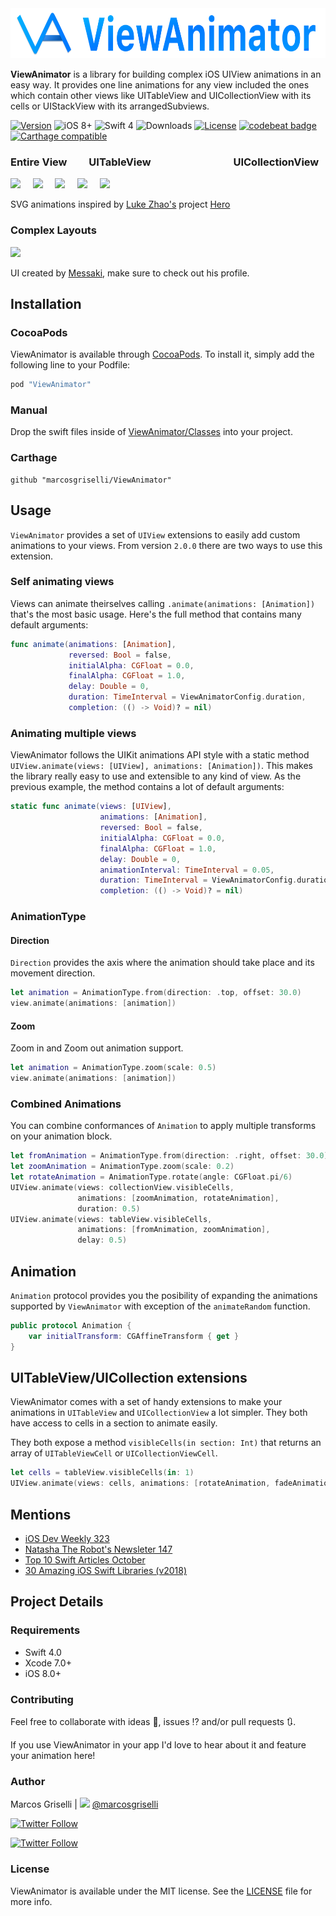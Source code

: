 <img src="Resources/banner.svg" height="80"/>

**ViewAnimator** is a library for building complex iOS UIView animations in an easy way. It provides one line animations for any view included the ones which contain other views like UITableView and UICollectionView with its cells or UIStackView with its arrangedSubviews.


[![Version](https://img.shields.io/cocoapods/v/ViewAnimator.svg?style=flat)](http://cocoapods.org/pods/ViewAnimator)
![iOS 8+](https://img.shields.io/badge/iOS-8%2B-blue.svg?style=flat)
![Swift 4](https://img.shields.io/badge/Swift-4-orange.svg?style=flat)
![Downloads](https://img.shields.io/cocoapods/dt/ViewAnimator.svg?style=flat)
[![License](https://img.shields.io/cocoapods/l/ViewAnimator.svg?style=flat)](http://cocoapods.org/pods/ViewAnimator)
[![codebeat badge](https://codebeat.co/badges/633fb33d-66b6-4034-93c0-0f52c5d0e15c)](https://codebeat.co/projects/github-com-marcosgriselli-viewanimator-master)
[![Carthage compatible](https://img.shields.io/badge/Carthage-compatible-4BC51D.svg?style=flat)](https://github.com/Carthage/Carthage)

### Entire View&nbsp;&nbsp;&nbsp;&nbsp;&nbsp;&nbsp;&nbsp;&nbsp;&nbsp;UITableView&nbsp;&nbsp;&nbsp;&nbsp;&nbsp;&nbsp;&nbsp;&nbsp;&nbsp;&nbsp;&nbsp;&nbsp;&nbsp;&nbsp;&nbsp;&nbsp;&nbsp;&nbsp;&nbsp;&nbsp;&nbsp;&nbsp;&nbsp;&nbsp;&nbsp;&nbsp;&nbsp;&nbsp;&nbsp;&nbsp;&nbsp;&nbsp;&nbsp;&nbsp;UICollectionView
<img src="https://cdn.rawgit.com/marcosgriselli/ViewAnimator/cf065e96/Resources/entireView.svg"/>&nbsp;&nbsp;&nbsp;&nbsp;
<img src="https://cdn.rawgit.com/marcosgriselli/ViewAnimator/cf065e96/Resources/horizontal.svg"/>&nbsp;&nbsp;&nbsp;&nbsp;
<img src="https://cdn.rawgit.com/marcosgriselli/ViewAnimator/cf065e96/Resources/vertical.svg"/>&nbsp;&nbsp;&nbsp;&nbsp;
<img src="https://cdn.rawgit.com/marcosgriselli/ViewAnimator/cf065e96/Resources/collection.svg"/>&nbsp;&nbsp;&nbsp;&nbsp;
<img src="https://cdn.rawgit.com/marcosgriselli/ViewAnimator/cf065e96/Resources/collectionX.svg"/>

SVG animations inspired by [Luke Zhao's](http://lkzhao.com) project [Hero](https://github.com/lkzhao/Hero/blob/master/README.md)

### Complex Layouts
<image src="https://cdn.dribbble.com/users/702789/screenshots/3816087/preview-messaki.gif" width="400"/>

UI created by [Messaki](https://dribbble.com/messaki), make sure to check out his profile.

## Installation

### CocoaPods

ViewAnimator is available through [CocoaPods](http://cocoapods.org). To install
it, simply add the following line to your Podfile:

```ruby
pod "ViewAnimator"
```

### Manual

Drop the swift files inside of [ViewAnimator/Classes](https://github.com/marcosgriselli/ViewAnimator/tree/master/ViewAnimator/Classes) into your project.

### Carthage 

```
github "marcosgriselli/ViewAnimator"
```

## Usage

`ViewAnimator` provides a set of `UIView` extensions to easily add custom animations to your views. From version `2.0.0` there are two ways to use this extension. 

### Self animating views

Views can animate theirselves calling `.animate(animations: [Animation])` that's the most basic usage. Here's the full method that contains many default arguments: 

```swift
func animate(animations: [Animation],
             reversed: Bool = false,
             initialAlpha: CGFloat = 0.0,
             finalAlpha: CGFloat = 1.0,
             delay: Double = 0,
             duration: TimeInterval = ViewAnimatorConfig.duration,
             completion: (() -> Void)? = nil)
``` 

### Animating multiple views 

ViewAnimator follows the UIKit animations API style with a static method  `UIView.animate(views: [UIView], animations: [Animation])`. This makes the library really easy to use and extensible to any kind of view. As the previous example, the method contains a lot of default arguments: 

```swift
static func animate(views: [UIView],
                    animations: [Animation],
                    reversed: Bool = false,
                    initialAlpha: CGFloat = 0.0,
                    finalAlpha: CGFloat = 1.0,
                    delay: Double = 0,
                    animationInterval: TimeInterval = 0.05,
                    duration: TimeInterval = ViewAnimatorConfig.duration,
                    completion: (() -> Void)? = nil)
```

### AnimationType

#### Direction
`Direction` provides the axis where the animation should take place and its movement direction.

```swift
let animation = AnimationType.from(direction: .top, offset: 30.0)
view.animate(animations: [animation])
```

#### Zoom
Zoom in and Zoom out animation support.

```swift
let animation = AnimationType.zoom(scale: 0.5)
view.animate(animations: [animation])
```

### Combined Animations

You can combine conformances of `Animation` to apply multiple transforms on your animation block. 

```swift 
let fromAnimation = AnimationType.from(direction: .right, offset: 30.0)
let zoomAnimation = AnimationType.zoom(scale: 0.2)
let rotateAnimation = AnimationType.rotate(angle: CGFloat.pi/6)
UIView.animate(views: collectionView.visibleCells,
               animations: [zoomAnimation, rotateAnimation],
               duration: 0.5)
UIView.animate(views: tableView.visibleCells,
               animations: [fromAnimation, zoomAnimation], 
               delay: 0.5)

```

## Animation

`Animation` protocol provides you the posibility of expanding the animations supported by `ViewAnimator` with exception of the `animateRandom` function.

```swift 
public protocol Animation {
    var initialTransform: CGAffineTransform { get }
}
```

## UITableView/UICollection extensions

ViewAnimator comes with a set of handy extensions to make your animations in `UITableView` and `UICollectionView` a lot simpler. They both have access to cells in a section to animate easily. 

They both expose a method `visibleCells(in section: Int)` that returns an array of `UITableViewCell` or `UICollectionViewCell`.

```swift
let cells = tableView.visibleCells(in: 1)
UIView.animate(views: cells, animations: [rotateAnimation, fadeAnimation])
``` 

## Mentions

- [iOS Dev Weekly 323](http://iosdevweekly.com/issues/323#start)
- [Natasha The Robot's Newsleter 147](https://swiftnews.curated.co/issues/147#start)
- [Top 10 Swift Articles October](https://medium.mybridge.co/swift-top-10-articles-for-the-past-month-v-oct-2017-4e0f1bd031e8)
- [30 Amazing iOS Swift Libraries (v2018)](https://medium.mybridge.co/30-amazing-ios-swift-libraries-for-the-past-year-v-2018-7cf15027eee9)


## Project Details

### Requirements
* Swift 4.0
* Xcode 7.0+
* iOS 8.0+

### Contributing
Feel free to collaborate with ideas 💭, issues ⁉️ and/or pull requests 🔃.

If you use ViewAnimator in your app I'd love to hear about it and feature your animation here!

### Author

Marcos Griselli | <a href="url"><img src="https://cdn.rawgit.com/marcosgriselli/ViewAnimator/cf065e96/Resources/twitterLogo.svg" height="17"></a> [@marcosgriselli](https://twitter.com/marcosgriselli)



[![Twitter Follow](https://img.shields.io/twitter/follow/marcosgriselli.svg?style=social)](https://twitter.com/marcosgriselli)

[![Twitter Follow](https://img.shields.io/github/followers/marcosgriselli.svg?style=social&label=Follow)](https://github.com/marcosgriselli)

### License

ViewAnimator is available under the MIT license. See the [LICENSE](https://github.com/marcosgriselli/ViewAnimator/blob/master/LICENSE) file for more info.
